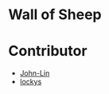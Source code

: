 Wall of Sheep
=============


Contributor
===========
- [John-Lin](https://github.com/John-Lin)
- [lockys](https://github.com/lockys)

